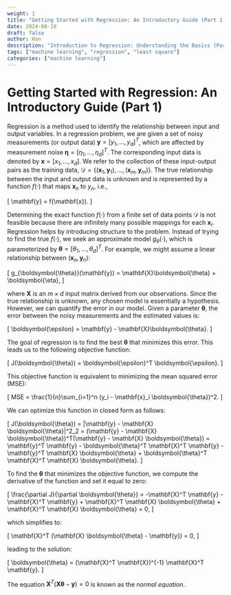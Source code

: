```yaml
---
weight: 1
title: "Getting Started with Regression: An Introductory Guide (Part 1)"
date: 2024-08-10
draft: false
author: Han
description: "Introduction to Regression: Understanding the Basics (Part 1)"
tags: ["machine learning", "regression", "least square"]
categories: ["machine learning"]
---
```


# Getting Started with Regression: An Introductory Guide (Part 1)

Regression is a method used to identify the relationship between input and output variables. In a regression problem, we are given a set of noisy measurements (or output data) $\mathbf{y} = [y_1, \dots, y_d]^T$, which are affected by measurement noise $\boldsymbol{\eta} = [\eta_1, \dots, \eta_d]^T$. The corresponding input data is denoted by $\mathbf{x} = [x_1, \dots, x_d]$. We refer to the collection of these input-output pairs as the training data, $\mathcal{D} = \{(\mathbf{x}_1, \mathbf{y}_1), \dots, (\mathbf{x}_m, \mathbf{y}_m)\}$. The true relationship between the input and output data is unknown and is represented by a function $f(\cdot)$ that maps $\mathbf{x}_n$ to $y_n$, i.e.,

\[
	\mathbf{y} = f(\mathbf{x}).
\]

Determining the exact function $f(\cdot)$ from a finite set of data points $\mathcal{D}$ is not feasible because there are infinitely many possible mappings for each $\mathbf{x}_i$. Regression helps by introducing structure to the problem. Instead of trying to find the true $f(\cdot)$, we seek an approximate model $g_\theta(\cdot)$, which is parameterized by $\boldsymbol{\theta} = [\theta_1,\dots,\theta_d]^T$. For example, we might assume a linear relationship between $(\mathbf{x}_n, \mathbf{y}_n)$:

\[
g_{\boldsymbol{\theta}}(\mathbf{y}) = \mathbf{X}\boldsymbol{\theta} + \boldsymbol{\eta},
\]

where $\mathbf{X}$ is an $m \times d$ input matrix derived from our observations. Since the true relationship is unknown, any chosen model is essentially a hypothesis. However, we can quantify the error in our model. Given a parameter $\boldsymbol{\theta}$, the error between the noisy measurements and the estimated values is:

\[
\boldsymbol{\epsilon} = \mathbf{y} - \mathbf{X}\boldsymbol{\theta}.
\]

The goal of regression is to find the best $\boldsymbol{\theta}$ that minimizes this error. This leads us to the following objective function:

\[
J(\boldsymbol{\theta}) = \boldsymbol{\epsilon}^T \boldsymbol{\epsilon}.
\]

This objective function is equivalent to minimizing the mean squared error (MSE):

\[
MSE = \frac{1}{n}\sum_{i=1}^n (y_i - \mathbf{x}_i \boldsymbol{\theta})^2.
\]

We can optimize this function in closed form as follows:

\[
J(\boldsymbol{\theta}) = \|\mathbf{y} - \mathbf{X} \boldsymbol{\theta}\|^2_2 
= (\mathbf{y} - \mathbf{X} \boldsymbol{\theta})^T(\mathbf{y} - \mathbf{X} \boldsymbol{\theta}) 
= \mathbf{y}^T \mathbf{y} - \boldsymbol{\theta}^T \mathbf{X}^T \mathbf{y} - \mathbf{y}^T \mathbf{X} \boldsymbol{\theta} + \boldsymbol{\theta}^T \mathbf{X}^T \mathbf{X} \boldsymbol{\theta}.
\]

To find the $\boldsymbol{\theta}$ that minimizes the objective function, we compute the derivative of the function and set it equal to zero:

\[
\frac{\partial J}{\partial \boldsymbol{\theta}} = -\mathbf{X}^T \mathbf{y} - \mathbf{X}^T \mathbf{y} + \mathbf{X}^T \mathbf{X} \boldsymbol{\theta} + \mathbf{X}^T \mathbf{X} \boldsymbol{\theta} = 0,
\]

which simplifies to:

\[
\mathbf{X}^T (\mathbf{X} \boldsymbol{\theta} - \mathbf{y}) = 0,
\]

leading to the solution:

\[
\boldsymbol{\theta} = (\mathbf{X}^T \mathbf{X})^{-1} \mathbf{X}^T \mathbf{y}.
\]

The equation $\mathbf{X}^T(\mathbf{X} \boldsymbol{\theta} - \mathbf{y}) = 0$ is known as the *normal equation*.

